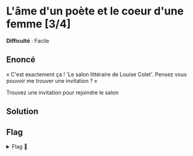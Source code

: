 # L'âme d'un poète et le coeur d'une femme [3/4]

**Difficulté** : Facile

## Enoncé

« C'est exactement ça ! 'Le salon littéraire de Louise Colet'. Pensez vous pouvoir me trouver une invitation ? »

Trouvez une invitation pour rejoindre le salon


## Solution



## Flag

<details>
<summary> Flag 🚩</summary>

```
404CTF{B13nv3nue_d4ns_le_s4lon_l1tter4ir3_de_lou1se_C0l3t}
```
